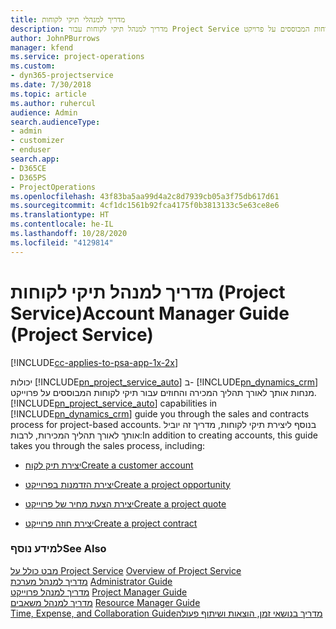 ```yaml
---
title: מדריך למנהלי תיקי לקוחות
description: מדריך למנהל תיקי לקוחות עבור Project Service שמסביר את תהליך המכירה והחוזים עבור תיקי לקוחות המבוססים על פרויקט
author: JohnPBurrows
manager: kfend
ms.service: project-operations
ms.custom:
- dyn365-projectservice
ms.date: 7/30/2018
ms.topic: article
ms.author: ruhercul
audience: Admin
search.audienceType:
- admin
- customizer
- enduser
search.app:
- D365CE
- D365PS
- ProjectOperations
ms.openlocfilehash: 43f83ba5aa99d4a2c8d7939cb05a3f75db617d61
ms.sourcegitcommit: 4cf1dc1561b92fca4175f0b3813133c5e63ce8e6
ms.translationtype: HT
ms.contentlocale: he-IL
ms.lasthandoff: 10/28/2020
ms.locfileid: "4129814"
---
```

# <a name="account-manager-guide-project-service"></a><span data-ttu-id="6d305-103">מדריך למנהל תיקי לקוחות (Project Service)</span><span class="sxs-lookup"><span data-stu-id="6d305-103">Account Manager Guide (Project Service)</span></span>

[!INCLUDE[cc-applies-to-psa-app-1x-2x](../includes/cc-applies-to-psa-app-1x-2x.md)]

<span data-ttu-id="6d305-104">יכולות [!INCLUDE[pn_project_service_auto](../includes/pn-project-service-auto.md)] ב- [!INCLUDE[pn_dynamics_crm](../includes/pn-dynamics-crm.md)] מנחות אותך לאורך תהליך המכירה והחוזים עבור תיקי לקוחות המבוססים על פרוייקט.</span><span class="sxs-lookup"><span data-stu-id="6d305-104">[!INCLUDE[pn_project_service_auto](../includes/pn-project-service-auto.md)] capabilities in [!INCLUDE[pn_dynamics_crm](../includes/pn-dynamics-crm.md)] guide you through the sales and contracts process for project-based accounts.</span></span> <span data-ttu-id="6d305-105">בנוסף ליצירת תיקי לקוחות, מדריך זה יוביל אותך לאורך תהליך המכירות, לרבות:</span><span class="sxs-lookup"><span data-stu-id="6d305-105">In addition to creating accounts, this guide takes you through the sales process, including:</span></span>  
  
-   [<span data-ttu-id="6d305-106">יצירת תיק לקוח</span><span class="sxs-lookup"><span data-stu-id="6d305-106">Create a customer account</span></span>](../psa/create-customer-account.md)  
  
-   [<span data-ttu-id="6d305-107">יצירת הזדמנות בפרוייקט</span><span class="sxs-lookup"><span data-stu-id="6d305-107">Create a project opportunity</span></span>](../psa/create-project-opportunity.md)  
  
-   [<span data-ttu-id="6d305-108">יצירת הצעת מחיר של פרוייקט</span><span class="sxs-lookup"><span data-stu-id="6d305-108">Create a project quote</span></span>](../psa/create-project-quote.md)  
  
-   [<span data-ttu-id="6d305-109">יצירת חוזה פרוייקט</span><span class="sxs-lookup"><span data-stu-id="6d305-109">Create a project contract</span></span>](../psa/create-project-contract.md)  
  
  
### <a name="see-also"></a><span data-ttu-id="6d305-110">למידע נוסף</span><span class="sxs-lookup"><span data-stu-id="6d305-110">See Also</span></span>  
 <span data-ttu-id="6d305-111">[מבט כולל על Project Service](../psa/overview.md) </span><span class="sxs-lookup"><span data-stu-id="6d305-111">[Overview of Project Service](../psa/overview.md) </span></span>  
 <span data-ttu-id="6d305-112">[מדריך למנהל מערכת](../psa/admin-guide.md) </span><span class="sxs-lookup"><span data-stu-id="6d305-112">[Administrator Guide](../psa/admin-guide.md) </span></span>  
 <span data-ttu-id="6d305-113">[מדריך למנהל פרוייקט](../psa/project-manager-guide.md) </span><span class="sxs-lookup"><span data-stu-id="6d305-113">[Project Manager Guide](../psa/project-manager-guide.md) </span></span>  
 <span data-ttu-id="6d305-114">[מדריך למנהל משאבים](../psa/resource-manager-guide.md) </span><span class="sxs-lookup"><span data-stu-id="6d305-114">[Resource Manager Guide](../psa/resource-manager-guide.md) </span></span>  
 [<span data-ttu-id="6d305-115">‏‫מדריך בנושאי זמן, הוצאות ושיתוף פעולה</span><span class="sxs-lookup"><span data-stu-id="6d305-115">Time, Expense, and Collaboration Guide</span></span>](../psa/time-expense-collaboration-guide.md)
